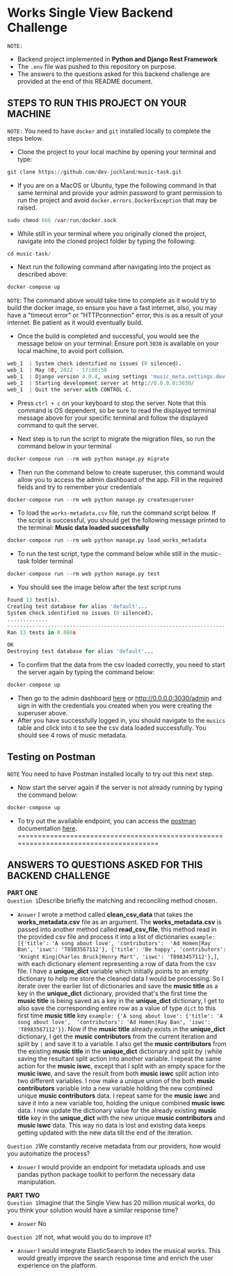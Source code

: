# Works Single View Backend Challenge
```NOTE:``` 
- Backend project implemented in **Python and Django Rest Framework**
- The ```.env``` file was pushed to this repository on purpose.
- The answers to the questions asked for this backend challenge are provided at the end of this README document.

## STEPS TO RUN THIS PROJECT ON YOUR MACHINE
```NOTE:``` You need to have ```docker``` and ```git``` installed locally to complete the steps below.
- Clone the project to your local machine by opening your terminal and type:
```python
git clone https://github.com/dev-jochland/music-task.git
``` 

- If you are on a MacOS or Ubuntu, type the following command in that same terminal and provide your admin password to 
  grant permission to run the project and avoid ```docker.errors.DockerException``` that may be raised.
```python
sudo chmod 666 /var/run/docker.sock
```

- While still in your terminal where you originally cloned the project, navigate into the cloned project folder by 
  typing the following:
```python
cd music-task/
```

- Next run the following command after navigating into the project as described above:
```python
docker-compose up
```
```NOTE```: The command above would take time to complete as it would try to build the docker image, so ensure you have 
a fast internet, also, you may have a "timeout error" or "HTTPconnection" error, this is as a result of your internet. 
Be patient as it would eventually build.

- Once the build is completed and successful, you would see the message below on your terminal: Ensure port ```3030``` 
  is available on your local machine, to avoid port collision.
```python
web_1  | System check identified no issues (0 silenced).
web_1  | May 08, 2022 - 17:00:50
web_1  | Django version 4.0.4, using settings 'music_meta.settings.dev'
web_1  | Starting development server at http://0.0.0.0:3030/
web_1  | Quit the server with CONTROL-C.
```

- Press ```ctrl + c``` on your keyboard to stop the server. Note that this command is OS dependent, so be sure to read 
  the displayed terminal message above for your specific terminal and follow the displayed command to quit the server.

- Next step is to run the script to migrate the migration files, so run the command below in your terminal
```python
docker-compose run --rm web python manage.py migrate
```

- Then run the command below to create superuser, this command would allow you to access the admin dashboard of the app. 
  Fill in the required fields and try to remember your credentials
```python
docker-compose run --rm web python manage.py createsuperuser
```
- To load the ```works-metadata.csv``` file, run the command script below. If the script is successful, you should get 
  the following message printed to the terminal: **Music data loaded successfully**
```python
docker-compose run --rm web python manage.py load_works_metadata
```

- To run the test script, type the command below while still in the music-task folder terminal
```python
docker-compose run --rm web python manage.py test
```
- You should see the image below after the test script runs
  
```python
Found 13 test(s).
Creating test database for alias 'default'...
System check identified no issues (0 silenced).
.............
----------------------------------------------------------------------
Ran 13 tests in 0.086s

OK
Destroying test database for alias 'default'...
```

- To confirm that the data from the csv loaded correctly, you need to start the server again by typing the command 
  below:
```python
docker-compose up
```

- Then go to the admin dashboard [here](http://0.0.0.0:3030/admin) or http://0.0.0.0:3030/admin and sign in with the 
  credentials you created when you were creating the superuser above.
- After you have successfully logged in, you should navigate to the ```musics``` table and click into it to see the csv 
  data loaded successfully. You should see 4 rows of music metadata.

## Testing on Postman
```NOTE``` You need to have Postman installed locally to try out this next step.
- Now start the server again if the server is not already running by typing the command below:
```python
docker-compose up
```
- To try out the available endpoint, you can access the 
  [postman](https://documenter.getpostman.com/view/11396719/UyxdLpVd) 
  documentation [here](https://documenter.getpostman.com/view/11396719/UyxdLpVd).
======================================================================================

## ANSWERS TO QUESTIONS ASKED FOR THIS BACKEND CHALLENGE
**PART ONE** <br>
```Question 1```Describe brieﬂy the matching and reconciling method chosen.
- ```Answer```  I wrote a method called **clean_csv_data** that takes the **works_metadata.csv** file as an argument. 
  The **works_metadata.csv** is passed into another method called **read_csv_file**, this method read in the provided 
  csv file and process it into a list of dictionaries ```example: 
  [{'title': 'A song about love', 'contributors': 
  'Ad Homen|Ray Ban', 'iswc': 'T8983567112'},
  {'title': 'Be happy', 'contributors': 'Knight King|Charles Bruck|Henry Mart', 'iswc': 'T8983457112'},]```, 
  with each dictionary element representing a row of data from the  csv file. I have a **unique_dict** variable which 
  initially points to an empty dictionary to help me store the cleaned  data I would be processing. So I iterate over 
  the earlier list of dictionaries and save the **music title** as a key in the **unique_dict** dictionary, provided 
  that's the first time the **music title** is being saved as a 
  key in the **unique_dict** dictionary, I get to also save the corresponding entire row as a value of type ```dict``` 
  to this first time **music title** key ```example: {'A song about love': {'title': 'A song about love', 
  'contributors': 'Ad Homen|Ray Ban', 'iswc': 'T8983567112'}}```. Now if the **music title** already exists in the 
  **unique_dict** dictionary, I get the **music contributors** from the current iteration and split by ```|``` 
  and save it to a variable. I also get the **music contributors** from the existing **music title** in the 
  **unique_dict** dictionary and split by ```|```while saving the resultant split action into another variable. I repeat 
  the same action for the **music iswc**, except that I split with an empty space for the **music iswc**, and save the 
  result from both **music iswc** split action into two different variables. I now make a unique union of the both 
  **music contributors** variable into a new variable holding the new combined unique **music contributors** data. I 
  repeat same for the **music iswc** and save it into a new variable too, holding the unique combined **music iswc** 
  data. I now update the dictionary value for the already existing **music title** key in the **unique_dict** with the 
  new unique **music contributors** and **music iswc** data. This way no data is lost and existing data keeps getting 
  updated with the new data till the end of the iteration.
  
```Question 2```We constantly receive metadata from our providers, how would
you automatize the process?
- ```Answer``` I would provide an endpoint for metadata uploads and use pandas python package toolkit to perform the 
  necessary data manipulation.<br>

**PART TWO** <br>
```Question 1```Imagine that the Single View has 20 million musical works, do
you think your solution would have a similar response time?
- ```Answer```  No

```Question 2```If not, what would you do to improve it?
- ```Answer```  I would integrate ElasticSearch to index the musical works. This would greatly improve the search 
  response time and  enrich the user experience on the platform.
